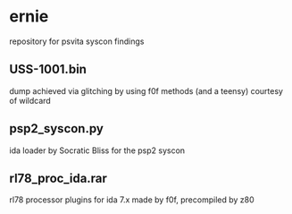 # ernie
repository for psvita syscon findings

## USS-1001.bin
dump achieved via glitching by using f0f methods (and a teensy) courtesy of wildcard

## psp2_syscon.py
ida loader by Socratic Bliss for the psp2 syscon

## rl78_proc_ida.rar
rl78 processor plugins for ida 7.x made by f0f, precompiled by z80
